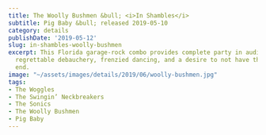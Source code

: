 ```yaml
---
title: The Woolly Bushmen &bull; <i>In Shambles</i>
subtitle: Pig Baby &bull; released 2019-05-10
category: details
publishDate: '2019-05-12'
slug: in-shambles-woolly-bushmen
excerpt: This Florida garage-rock combo provides complete party in audio format, featuring
  regrettable debauchery, frenzied dancing, and a desire to not have the fun ever
  end.
image: "~/assets/images/details/2019/06/woolly-bushmen.jpg"
tags:
- The Woggles
- The Swingin’ Neckbreakers
- The Sonics
- The Woolly Bushmen
- Pig Baby
---
```


